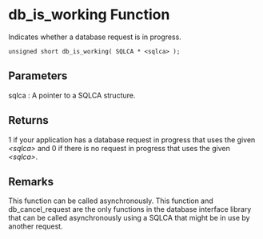 <!-- loio3bd116ba6c5f1014ad3aebfadbc0903a -->

# db\_is\_working Function

Indicates whether a database request is in progress.



```
unsigned short db_is_working( SQLCA * <sqlca> );
```



## Parameters

sqlca
:   A pointer to a SQLCA structure.



## Returns

1 if your application has a database request in progress that uses the given *<sqlca\>* and 0 if there is no request in progress that uses the given *<sqlca\>*.



## Remarks

This function can be called asynchronously. This function and db\_cancel\_request are the only functions in the database interface library that can be called asynchronously using a SQLCA that might be in use by another request.

